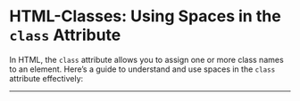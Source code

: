 # HTML-Classes: Using Spaces in the `class` Attribute

In HTML, the `class` attribute allows you to assign one or more class names to an element. Here’s a guide to understand and use spaces in the `class` attribute effectively:

---
